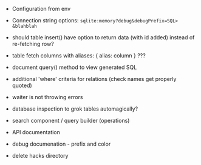 * Configuration from env

* Connection string options: `sqlite:memory?debug&debugPrefix=SQL> &blahblah`

* should table insert() have option to return data (with id added) instead of
  re-fetching row?

* table fetch columns with aliases: { alias: column } ???

* document query() method to view generated SQL

* additional 'where' criteria for relations (check names get properly quoted)

* waiter is not throwing errors

* database inspection to grok tables automagically?

* search component / query builder (operations)

* API documentation

* debug documenation - prefix and color

* delete hacks directory